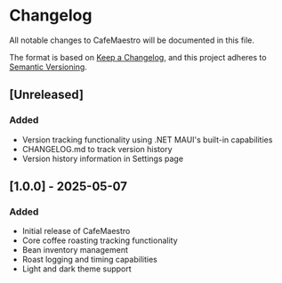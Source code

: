 # Changelog

All notable changes to CafeMaestro will be documented in this file.

The format is based on [Keep a Changelog](https://keepachangelog.com/en/1.0.0/),
and this project adheres to [Semantic Versioning](https://semver.org/spec/v2.0.0.html).

## [Unreleased]

### Added
- Version tracking functionality using .NET MAUI's built-in capabilities
- CHANGELOG.md to track version history
- Version history information in Settings page

## [1.0.0] - 2025-05-07
### Added
- Initial release of CafeMaestro
- Core coffee roasting tracking functionality
- Bean inventory management
- Roast logging and timing capabilities
- Light and dark theme support